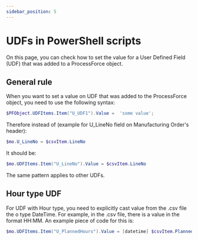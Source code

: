 ```yaml
---
sidebar_position: 5
---
```


# UDFs in PowerShell scripts

On this page, you can check how to set the value for a User Defined Field (UDF) that was added to a ProcessForce object.

## General rule

When you want to set a value on UDF that was added to the ProcessForce object, you need to use the following syntax:

```powershell
$PFObject.UDFItems.Item("U_UDF1").Value =  'some value';
```

Therefore instead of (example for U_LineNo field on Manufacturing Order's header):

```powershell
$mo.U_LineNo = $csvItem.LineNo
```

It should be:

```powershell
$mo.UDFItems.Item("U_LineNo").Value = $csvItem.LineNo
```

The same pattern applies to other UDFs.

## Hour type UDF

For UDF with Hour type, you need to explicitly cast value from the .csv file the o type DateTime. For example, in the .csv file, there is a value in the format HH:MM. An example piece of code for this is:

```powershell
$mo.UDFItems.Item("U_PlannedHours").Value = [datetime] $csvItem.PlannedHours
```
